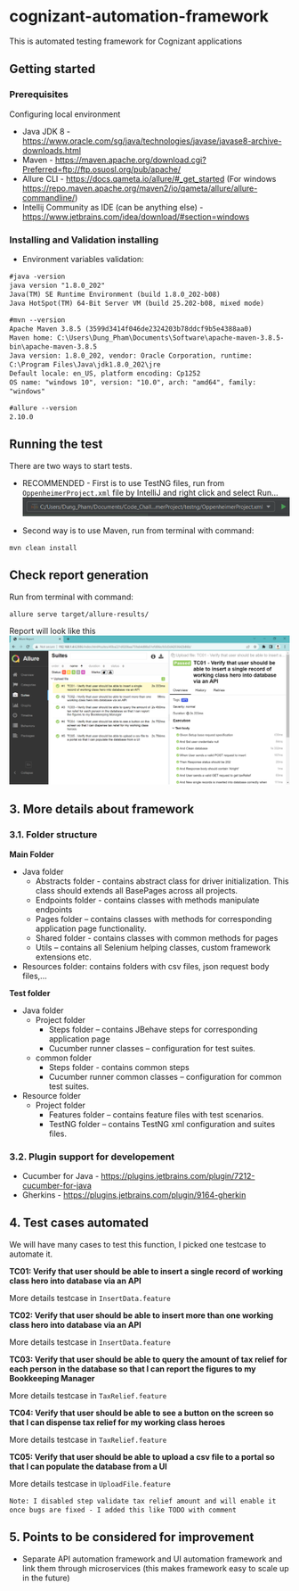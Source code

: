 # cognizant-automation-framework
This is automated testing framework for Cognizant applications

## Getting started
### Prerequisites
Configuring local environment

* Java JDK 8 - https://www.oracle.com/sg/java/technologies/javase/javase8-archive-downloads.html
* Maven - https://maven.apache.org/download.cgi?Preferred=ftp://ftp.osuosl.org/pub/apache/
* Allure CLI - https://docs.qameta.io/allure/#_get_started (For windows https://repo.maven.apache.org/maven2/io/qameta/allure/allure-commandline/)
* Intellij Community as IDE (can be anything else) - https://www.jetbrains.com/idea/download/#section=windows

### Installing and Validation installing

* Environment variables validation:
```
#java -version
java version "1.8.0_202"
Java(TM) SE Runtime Environment (build 1.8.0_202-b08)
Java HotSpot(TM) 64-Bit Server VM (build 25.202-b08, mixed mode)
```
```
#mvn --version
Apache Maven 3.8.5 (3599d3414f046de2324203b78ddcf9b5e4388aa0)
Maven home: C:\Users\Dung_Pham\Documents\Software\apache-maven-3.8.5-bin\apache-maven-3.8.5
Java version: 1.8.0_202, vendor: Oracle Corporation, runtime: C:\Program Files\Java\jdk1.8.0_202\jre
Default locale: en_US, platform encoding: Cp1252
OS name: "windows 10", version: "10.0", arch: "amd64", family: "windows"
```
```
#allure --version
2.10.0
```
## Running the test
There are two ways to start tests.

* RECOMMENDED - First is to use TestNG files, run from `OppenheimerProject.xml` file by IntelliJ and right click and select Run... 
![img.png](img.png)

* Second way is to use Maven, run from terminal with command:
```
mvn clean install
```
## Check report generation
Run from terminal with command:
```
allure serve target/allure-results/
```
Report will look like this
![img_2.png](img_2.png)

## 3. More details about framework
### 3.1. Folder structure
**Main Folder**

- Java folder
    - Abstracts folder - contains abstract class for driver initialization. This class should extends all BasePages across all projects.
    - Endpoints folder - contains classes with methods manipulate endpoints
    - Pages folder – contains classes with methods for corresponding application page functionality.
    - Shared folder - contains classes with common methods for pages
    - Utils – contains all Selenium helping classes, custom framework extensions etc.
- Resources folder: contains folders with csv files, json request body files,...

**Test folder**
- Java folder
    - Project folder
        - Steps folder – contains JBehave steps for corresponding application page
        - Cucumber runner classes – configuration for test suites.
    - common folder
        - Steps folder - contains common steps
        - Cucumber runner common classes – configuration for common test suites.
- Resource folder
    - Project folder
        - Features folder – contains feature files with test scenarios.
        - TestNG folder – contains TestNG xml configuration and suites files.

### 3.2. Plugin support for developement
* Cucumber for Java - https://plugins.jetbrains.com/plugin/7212-cucumber-for-java
* Gherkins - https://plugins.jetbrains.com/plugin/9164-gherkin
## 4. Test cases automated
We will have many cases to test this function, I picked one testcase to automate it.

**TC01: Verify that user should be able to insert a single record of working class hero into database via an API**

More details testcase in `InsertData.feature`

**TC02: Verify that user should be able to insert more than one working class hero into database via an API**

More details testcase in `InsertData.feature`

**TC03: Verify that user should be able to query the amount of tax relief for each person in the database so that I can report the figures to my Bookkeeping Manager**

More details testcase in `TaxRelief.feature`

**TC04: Verify that user should be able to see a button on the screen so that I can dispense tax relief for my working class heroes**

More details testcase in `TaxRelief.feature`

**TC05: Verify that user should be able to upload a csv file to a portal so that I can populate the database from a UI**

More details testcase in `UploadFile.feature`

```
Note: I disabled step validate tax relief amount and will enable it once bugs are fixed - I added this like TODO with comment
```

## 5. Points to be considered for improvement
- Separate API automation framework and UI automation framework and link them through microservices (this makes framework easy to scale up in the future)

